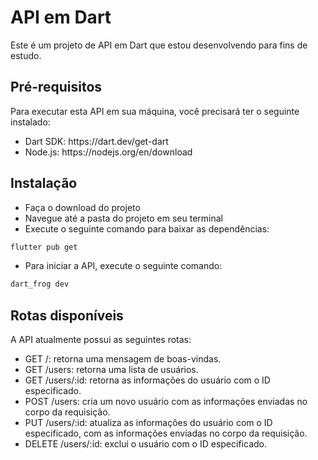 <h1>API em Dart</h2>
<p>Este é um projeto de API em Dart que estou desenvolvendo para fins de estudo.</p>
<h2>Pré-requisitos</h2>
<p>Para executar esta API em sua máquina, você precisará ter o seguinte instalado:</p>
<ul>
<li>Dart SDK: <a>https://dart.dev/get-dart</a></li>
<li>Node.js: <a>https://nodejs.org/en/download</a></li>
</ul>
<h2>Instalação</h2>

<ul>
<li>Faça o download do projeto</li>
<li>Navegue até a pasta do projeto em seu terminal</li>
<li>Execute o seguinte comando para baixar as dependências:</li>
</ul>

```bash
flutter pub get
```
<ul>
<li>Para iniciar a API, execute o seguinte comando:</li>
</ul>

```bash
dart_frog dev
```
<h2>Rotas disponíveis</h2>
<p>A API atualmente possui as seguintes rotas:</p>

<ul>
<li>GET /: retorna uma mensagem de boas-vindas.</li>
<li>GET /users: retorna uma lista de usuários.</li>
<li>GET /users/:id: retorna as informações do usuário com o ID especificado.</li>
<li>POST /users: cria um novo usuário com as informações enviadas no corpo da requisição.</li>
<li>PUT /users/:id: atualiza as informações do usuário com o ID especificado, com as informações enviadas no corpo da requisição.</li>
<li>DELETE /users/:id: exclui o usuário com o ID especificado.</li>
</ul>
